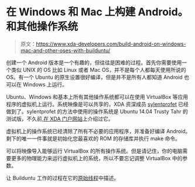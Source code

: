 # 在 Windows 和 Mac 上构建 Android。和其他操作系统

> 原文：<https://www.xda-developers.com/build-android-on-windows-mac-and-other-oses-with-builduntu/>

创建一个 Android 版本是一个有趣的，但往往是困难的过程。首先你需要使用一个类似 UNIX 的 OS 比如 Linux 或者 Mac OS，并不是每个人都每天使用所说的 OS。有一个 Ubuntu 的原生设置很好编译，但是并不是所有人都知道 Android 也可以在 Windows 上运行。

Ubuntu、Windows 和基本上所有其他操作系统都可以在使用 VirtualBox 等应用程序的虚拟机上运行。系统映像是可以共享的，XDA 资深成员 [sylentprofet](http://forum.xda-developers.com/member.php?u=2645562) 已经做到了。sylentprofet 的方法中使用的操作系统是 Ubuntu 14.04 Trusty Tahr 的测试版，不久前,[在 XDA 门户网站](http://www.xda-developers.com/android/build-android-on-test-versions-of-ubuntu-14-04-trusty-tahr/)上介绍过它。

虚拟机上的操作系统已经清除了所有不必要的应用程序，并准备好编译 Android。剩下的唯一一件事就是初始化您最喜欢的 ROM 的存储库并执行 make 命令。

可以将映像导入能够运行 VirtualBox 的所有操作系统。但是请记住，你的电脑需要更多的物理能力来运行虚拟机上的系统，所以不要忘记调整 VirtualBox 中的参数。

让 Builduntu 工作的过程在它的[原始线程](http://forum.xda-developers.com/showthread.php?t=2585828)中描述。